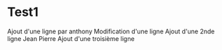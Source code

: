 # Test1
Ajout d'une ligne par anthony Modification d'une ligne
Ajout d'une 2nde ligne Jean Pierre
Ajout d'une troisième ligne